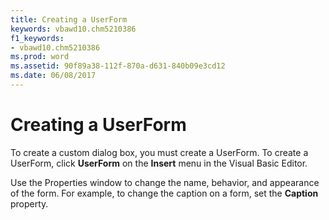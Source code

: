 ```yaml
---
title: Creating a UserForm
keywords: vbawd10.chm5210386
f1_keywords:
- vbawd10.chm5210386
ms.prod: word
ms.assetid: 90f89a38-112f-870a-d631-840b09e3cd12
ms.date: 06/08/2017
---
```



# Creating a UserForm

To create a custom dialog box, you must create a UserForm. To create a UserForm, click  **UserForm** on the **Insert** menu in the Visual Basic Editor.

Use the Properties window to change the name, behavior, and appearance of the form. For example, to change the caption on a form, set the  **Caption** property.

